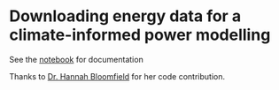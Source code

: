 # Downloading energy data for a climate-informed power modelling

See the [notebook](notebook.ipynb) for documentation

Thanks to [Dr. Hannah Bloomfield](https://www.bristol.ac.uk/people/person/Hannah-Bloomfield-8c9ad200-93a4-4dbe-b021-382f0aadd47b/) for her code contribution.
